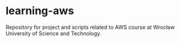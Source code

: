 # learning-aws
Repository for project and scripts related to AWS course at Wrocław University of Science and Technology.

